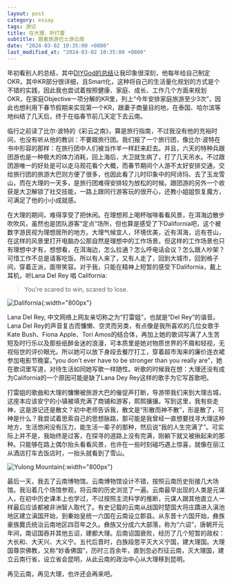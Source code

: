 ```yaml
---
layout: post
category: essay
tags: 游记
title: 在大理，听打雷
subtitle: 跟着旅游巴士游云南
date: "2024-03-02 10:35:00 +0800"
last_modified_at: "2024-03-02 10:35:00 +0800"
---
```


年初看别人的总结，其中[DIYGod的总结](https://diygod.cc/2023)让我印象很深刻，他每年给自己制定OKR，其中KR部分很详细，且Smart化，这种将自己的生活量化规划的方式是个不错的实践，因此我也尝试着按照健康、家庭、成长、工作几个方面来规划OKR，在家庭Objective一项分解的KR里，列上“今年安排家庭旅游至少3次”，因此也想利用下春节假期来实现第一个KR，跟妻子商量目的地，在泰国、哈尔滨等地纠结了几天后，终于在临春节前几天定下去云南。

临行之前读了比尔·波特的《彩云之南》，算是旅行指南，不过我没有他的充裕时间，也没有听从他的教训：不要跟旅行团。我们报了一个旅行团，像比尔·波特在书中形容的那样：在旅行团中人们被当作羊一样赶来赶去。并且，六天的特种兵跟团游也是一种极大的体力消耗，回上海后，大卫就生病了，打了几天吊水。不过跟团游唯一的好处是可以走马观花看个大概，而春节期间个人游不太好安排交通，交给旅行团的旅游大巴则方便了很多，也因此看了儿时印象中的阿诗玛、去了玉龙雪山，而在大理的一天多，是旅行团难得安排较为放松的时候。跟团游的另外一个收获是大卫解锁了社交技能，一路上跟同行游客玩的很开心，还教小姐姐恢复魔方，可满足了他的小小成就感。

在大理的期间，难得享受了把休闲。在理想邦上喝杯咖啡看看风景，在洱海边散步吹吹风，虽然也是团队游客“定点”场所，但也算是感受了下Dalifornia吧，这个被数字游民视为理想居所的地方。大理气候宜人，环境优美，近有洱海，远有苍山，在这样的风景里打开电脑办公那自然是理想中的工作场景。但这样的工作场景也只有理想中才有，想想看，在洱海边，怎么拉通？怎么呼电话会议？怎么跟人吵架？可惜工作不总是请客吃饭。所以有人来了，又有人走了，回到大城市，回到格子间，穿着正派，面带笑容。对于我，只能在精神上短暂的感受下Dalifornia，戴上耳机，听Lana Del Rey 唱 California:

> You’re scared to win, scared to lose.

![Dalifornia]({{site.images_baseurl}}/photos/dalifornia.jpeg){:width="800px"}

Lana Del Rey, 中文网络上网友亲切称之为“打雷姐”，也就是“Del Rey”的谐音。Lana Del Rey的声音复古而慵懒、空灵而另类，有点像是我所喜欢的几位女歌手Kate Bush、Fiona Apple、Tori Amos的结合体，再加上她的歌词写满了人生苦短及时行乐以及那些纸醉金迷的浪漫，可本质里是她对物质世界的不屑和轻视，无视俗世的评价眼光。所以她可以放下身段去餐厅打工，穿着超市淘来的廉价连衣裙参加电影节晚宴。”you don’t ever have to be stronger than you really are”，她在歌词里写道，对待生活如同她写歌一样随性。听歌的时候我在想：大理还没有成为California的一个原因可能是缺了Lana Dey Rey这样的歌手为它写首歌吧。

打雷姐的歌曲和大理的慵懒被旅游大巴的催促声打断，导游带我们来到大理古城，这座本应该安宁的小镇被填充满了商铺和游客，熙熙攘攘。写到这里，我有些走神，这是游记还是散文？初中老师告诉我，散文是“形散而神不散”，形是散了，可神是什么？我尝试着思索自己的思想脉路，那可能是我曾经一直想要找寻大理这种地方，生活悠闲没有压力，能生活一辈子的那种，然后说“我的人生完满了”。可实际上并不是，我始终是过客，在探寻的道路上没有完满，刚躺下就又被揪起来的那种。只能够在路上偶尔抬头看看风景，也许在一些时刻碰巧遇上惊喜，就像在丽江从酒店打车去饭店时，一抬头就看到了雪山。

![Yulong Mountain]({{site.images_baseurl}}/photos/yulong-mountain.jpeg){:width="800px"}

最后一天，我去了云南博物馆。云南博物馆设计不错，按照云南历史衔接几大场馆。我沿着几个场馆参观，将云南的历史浏览了一遍。云南最早出现的人类是元谋人，在初中历史课本上也学过，不过按照主流科学的推断，元谋人跟其他直立人一样最后应该都被非洲智人取代了。有史记载的云南从战国时楚国大将庄蹻进入滇池地区建立滇国开始，到秦始皇统一六国在云南设立郡县。从东晋十六国开始，彝族豪族爨氏统治云南地区四百年之久。彝族又分成六大部落，称为“六诏”，唐朝开元年间，南诏国吞并其他五诏，建都大理。后南诏国衰败，经历了几个短暂的政权：大长和、大天兴、大义宁。五代后晋时，白族段思平灭大义宁国，建大理国。大理国尊崇佛教，又称“妙香佛国”，历时三百余年，直到忽必烈征云南，灭大理国，建立云南行省，设立省会昆明，从此云南的政治中心从大理移到昆明。

再见云南，再见大理，也许还会再来吧。
